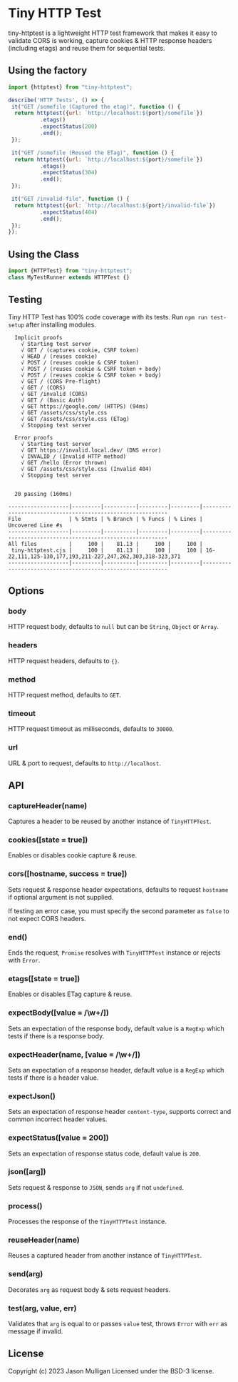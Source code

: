 # Tiny HTTP Test

tiny-httptest is a lightweight HTTP test framework that makes it easy to validate CORS is working, capture cookies & HTTP response headers (including etags) and reuse them for sequential tests.

## Using the factory

```javascript
import {httptest} from "tiny-httptest";

describe('HTTP Tests', () => {
 it("GET /somefile (Captured the etag)", function () {
  return httptest({url: `http://localhost:${port}/somefile`})
          .etags()
          .expectStatus(200)
          .end();
 });

 it("GET /somefile (Reused the ETag)", function () {
  return httptest({url: `http://localhost:${port}/somefile`})
          .etags()
          .expectStatus(304)
          .end();
 });

 it("GET /invalid-file", function () {
  return httptest({url: `http://localhost:${port}/invalid-file`})
          .expectStatus(404)
          .end();
 });
});
```

## Using the Class

```javascript
import {HTTPTest} from "tiny-httptest";
class MyTestRunner extends HTTPTest {}
```

## Testing

Tiny HTTP Test has 100% code coverage with its tests.  Run `npm run test-setup` after installing modules.

```console
  Implicit proofs
    √ Starting test server
    √ GET / (captures cookie, CSRF token)
    √ HEAD / (reuses cookie)
    √ POST / (reuses cookie & CSRF token)
    √ POST / (reuses cookie & CSRF token + body)
    √ POST / (reuses cookie & CSRF token + body)
    √ GET / (CORS Pre-flight)
    √ GET / (CORS)
    √ GET /invalid (CORS)
    √ GET / (Basic Auth)
    √ GET https://google.com/ (HTTPS) (94ms)
    √ GET /assets/css/style.css
    √ GET /assets/css/style.css (ETag)
    √ Stopping test server

  Error proofs
    √ Starting test server
    √ GET https://invalid.local.dev/ (DNS error)
    √ INVALID / (Invalid HTTP method)
    √ GET /hello (Error thrown)
    √ GET /assets/css/style.css (Invalid 404)
    √ Stopping test server


  20 passing (160ms)

-------------------|---------|----------|---------|---------|-----------------------------------------------------------
File               | % Stmts | % Branch | % Funcs | % Lines | Uncovered Line #s
-------------------|---------|----------|---------|---------|-----------------------------------------------------------
All files          |     100 |    81.13 |     100 |     100 |                                                          
 tiny-httptest.cjs |     100 |    81.13 |     100 |     100 | 16-22,111,125-130,177,193,211-227,247,262,303,318-323,371
-------------------|---------|----------|---------|---------|-----------------------------------------------------------
```

## Options

### body

HTTP request body, defaults to `null` but can be `String`, `Object` or `Array`.

### headers

HTTP request headers, defaults to `{}`.

### method

HTTP request method, defaults to `GET`.

### timeout
HTTP request timeout as milliseconds, defaults to `30000`.

### url
URL & port to request, defaults to `http://localhost`.

## API

### captureHeader(name)

Captures a header to be reused by another instance of `TinyHTTPTest`.

### cookies([state = true])

Enables or disables cookie capture & reuse.

### cors([hostname, success = true])

Sets request & response header expectations, defaults to request `hostname` if optional argument is not supplied.

If testing an error case, you must specify the second parameter as `false` to not expect CORS headers.

### end()

Ends the request, `Promise` resolves with `TinyHTTPTest` instance or rejects with `Error`.

### etags([state = true])

Enables or disables ETag capture & reuse.

### expectBody([value = /\w+/])

Sets an expectation of the response body, default value is a `RegExp` which tests if there is a response body.

### expectHeader(name, [value = /\w+/])

Sets an expectation of a response header, default value is a `RegExp` which tests if there is a header value.

### expectJson()

Sets an expectation of response header `content-type`, supports correct and common incorrect header values.

### expectStatus([value = 200])

Sets an expectation of response status code, default value is `200`.

### json([arg])

Sets request & response to `JSON`, sends `arg` if not `undefined`.

### process()

Processes the response of the `TinyHTTPTest` instance.

### reuseHeader(name)

Reuses a captured header from another instance of `TinyHTTPTest`.

### send(arg)

Decorates `arg` as request body & sets request headers.

### test(arg, value, err)
 
Validates that `arg` is equal to or passes `value` test, throws `Error` with `err` as message if invalid.

## License
Copyright (c) 2023 Jason Mulligan
Licensed under the BSD-3 license.
